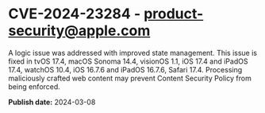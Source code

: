 # CVE-2024-23284 - product-security@apple.com

A logic issue was addressed with improved state management. This issue is fixed in tvOS 17.4, macOS Sonoma 14.4, visionOS 1.1, iOS 17.4 and iPadOS 17.4, watchOS 10.4, iOS 16.7.6 and iPadOS 16.7.6, Safari 17.4. Processing maliciously crafted web content may prevent Content Security Policy from being enforced.

**Publish date:** 2024-03-08
